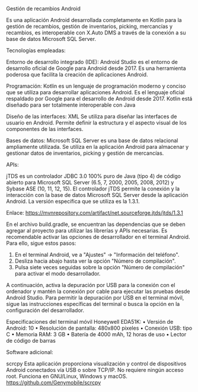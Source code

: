 Gestión de recambios Android

Es una aplicación Android desarrollada completamente en Kotlin para la
gestión de recambios, gestión de inventarios, picking, mercancías y
recambios, es interoperable con X.Auto DMS a través de la conexión a su
base de datos Microsoft SQL Server.

Tecnologías empleadas:

Entorno de desarrollo integrado (IDE): Android Studio es el entorno
de desarrollo oficial de Google para Android desde 2017. Es una
herramienta poderosa que facilita la creación de aplicaciones Android.

Programación: Kotlin es un lenguaje de programación moderno y conciso
que se utiliza para desarrollar aplicaciones Android. Es el lenguaje oficial
respaldado por Google para el desarrollo de Android desde 2017. Kotlin está
diseñado para ser totalmente interoperable con Java

Diseño de las interfaces: XML Se utiliza para diseñar las interfaces de
usuario en Android. Permite definir la estructura y el aspecto visual de los
componentes de las interfaces.

Bases de datos: Microsoft SQL Server es una base de datos relacional
ampliamente utilizada. Se utiliza en la aplicación Android para almacenar y
gestionar datos de inventarios, picking y gestión de mercancías.

APIs:

jTDS es un controlador JDBC 3.0 100% puro de Java (tipo 4) de código
abierto para Microsoft SQL Server (6.5, 7, 2000, 2005, 2008, 2012) y
Sybase ASE (10, 11, 12, 15). El controlador jTDS permite la conexión y la
interacción con la base de datos Microsoft SQL Server desde la aplicación
Android. La versión específica que se utiliza es la 1.3.1.

Enlace:
https://mvnrepository.com/artifact/net.sourceforge.jtds/jtds/1.3.1


En el archivo build.gradle, se encuentran las dependencias que se deben
agregar al proyecto para utilizar las librerías y APIs necesarias.
Es recomendable activar las opciones de desarrollador en el terminal
Android. Para ello, sigue estos pasos:

1. En el terminal Android, ve a "Ajustes" -> "Información del
teléfono".
2. Desliza hacia abajo hasta ver la opción "Número de compilación".
3. Pulsa siete veces seguidas sobre la opción "Número de
compilación" para activar el modo desarrollador.

A continuación, activa la depuración por USB para la conexión con el
ordenador y mantén la conexión por cable para ejecutar las pruebas desde
Android Studio. Para permitir la depuración por USB en el terminal móvil,
sigue las instrucciones específicas del terminal o busca la opción en la
configuración del desarrollador.

Especificaciones del terminal móvil Honeywell EDA51K:
• Versión de Android: 10
• Resolución de pantalla: 480x800 pixeles
• Conexión USB: tipo C
• Memoria RAM: 3 GB
• Batería de 4000 mAh, 12 horas de uso
• Lector de código de barras

Software adicional:

scrcpy
Esta aplicación proporciona visualización y control de dispositivos Android
conectados vía USB o sobre TCP/IP. No requiere ningún acceso root.
Funciona en GNU/Linux, Windows y macOS.
https://github.com/Genymobile/scrcpy
